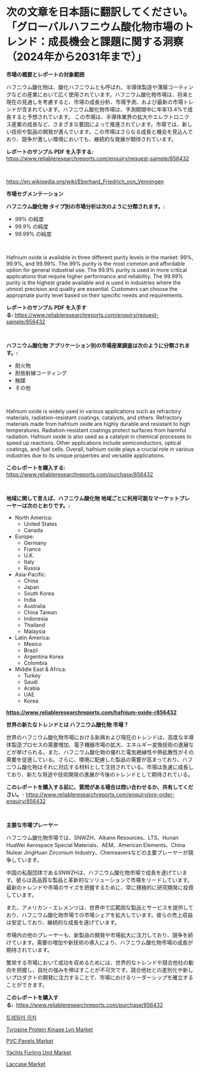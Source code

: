 <p><h1>次の文章を日本語に翻訳してください。「グローバルハフニウム酸化物市場のトレンド：成長機会と課題に関する洞察（2024年から2031年まで）」</h1></p><p><strong>市場の概要とレポートの対象範囲</strong></p>
<p><p>ハフニウム酸化物は、酸化ハフニウムとも呼ばれ、半導体製造や薄膜コーティングなどの産業において広く使用されています。ハフニウム酸化物市場は、将来と現在の見通しを考慮すると、市場の成長分析、市場予測、および最新の市場トレンドが含まれています。ハフニウム酸化物市場は、予測期間中に年率13.4%で成長すると予想されています。 この市場は、半導体業界の拡大やエレクトロニクス産業の成長など、さまざまな要因によって推進されています。市場では、新しい技術や製品の開発が進んでいます。この市場はさらなる成長と機会を見込んでおり、競争が激しい環境においても、継続的な発展が期待されています。</p></p>
<p><strong>レポートのサンプル PDF を入手する:</strong> <a href="https://www.reliableresearchreports.com/enquiry/request-sample/856432">https://www.reliableresearchreports.com/enquiry/request-sample/856432</a></p>
<p>&nbsp;</p>
<p><a href="https://en.wikipedia.org/wiki/Eberhard_Friedrich_von_Venningen">https://en.wikipedia.org/wiki/Eberhard_Friedrich_von_Venningen</a></p>
<p><strong>市場セグメンテーション</strong></p>
<p><strong>ハフニウム酸化物 タイプ別の市場分析は次のように分類されます。:</strong></p>
<p><ul><li>99% の純度</li><li>99.9% の純度</li><li>99.99% の純度</li></ul></p>
<p>&nbsp;</p>
<p><p>Hafnium oxide is available in three different purity levels in the market: 99%, 99.9%, and 99.99%. The 99% purity is the most common and affordable option for general industrial use. The 99.9% purity is used in more critical applications that require higher performance and reliability. The 99.99% purity is the highest grade available and is used in industries where the utmost precision and quality are essential. Customers can choose the appropriate purity level based on their specific needs and requirements.</p></p>
<p><strong>レポートのサンプル PDF を入手する:</strong>&nbsp;<a href="https://www.reliableresearchreports.com/enquiry/request-sample/856432">https://www.reliableresearchreports.com/enquiry/request-sample/856432</a></p>
<p>&nbsp;</p>
<p><strong> ハフニウム酸化物 アプリケーション別の市場産業調査は次のように分類されます。:</strong></p>
<p><ul><li>耐火物</li><li>耐放射線コーティング</li><li>触媒</li><li>その他</li></ul></p>
<p>&nbsp;</p>
<p><p>Hafnium oxide is widely used in various applications such as refractory materials, radiation-resistant coatings, catalysts, and others. Refractory materials made from hafnium oxide are highly durable and resistant to high temperatures. Radiation-resistant coatings protect surfaces from harmful radiation. Hafnium oxide is also used as a catalyst in chemical processes to speed up reactions. Other applications include semiconductors, optical coatings, and fuel cells. Overall, hafnium oxide plays a crucial role in various industries due to its unique properties and versatile applications.</p></p>
<p><strong>このレポートを購入する:</strong>&nbsp; <a href="https://www.reliableresearchreports.com/purchase/856432">https://www.reliableresearchreports.com/purchase/856432</a></p>
<p>&nbsp;</p>
<p><strong>地域に関して言えば、ハフニウム酸化物 地域ごとに利用可能なマーケットプレーヤーは次のとおりです。:</strong></p>
<p><ul>
    <li>
        North America:
        <ul>
            <li>United States</li>
            <li>Canada</li>
        </ul>
    </li>
    <li>
        Europe:
        <ul>
            <li>Germany</li>
            <li>France</li>
            <li>U.K.</li>
            <li>Italy</li>
            <li>Russia</li>
        </ul>
    </li>
    <li>
        Asia-Pacific:
        <ul>
            <li>China</li>
            <li>Japan</li>
            <li>South Korea</li>
            <li>India</li>
            <li>Australia</li>
            <li>China Taiwan</li>
            <li>Indonesia</li>
            <li>Thailand</li>
            <li>Malaysia</li>
        </ul>
    </li>
    <li>
        Latin America:
        <ul>
            <li>Mexico</li>
            <li>Brazil</li>
            <li>Argentina Korea</li>
            <li>Colombia</li>
        </ul>
    </li>
    <li>
        Middle East & Africa:
        <ul>
            <li>Turkey</li>
            <li>Saudi</li>
            <li>Arabia</li>
            <li>UAE</li>
            <li>Korea</li>
        </ul>
    </li>
    </ul></p>
<p><strong><a href="https://www.reliableresearchreports.com/hafnium-oxide-r856432">https://www.reliableresearchreports.com/hafnium-oxide-r856432</a></strong>&nbsp;</p>
<p><strong>世界の新たなトレンドとは ハフニウム酸化物 市場？</strong></p>
<p><p>世界のハフニウム酸化物市場における新興および現在のトレンドは、高度な半導体製造プロセスの需要増加、電子機器市場の拡大、エネルギー変換技術の進展などが挙げられる。また、ハフニウム酸化物の優れた電気絶縁性や熱拡散性がその需要を促進している。さらに、環境に配慮した製品の需要が高まっており、ハフニウム酸化物はそれに対応する材料として注目されている。市場は急速に成長しており、新たな用途や技術開発の進展が今後のトレンドとして期待されている。</p></p>
<p><strong>このレポートを購入する前に、質問がある場合は問い合わせるか、共有してください。</strong>- <a href="https://www.reliableresearchreports.com/enquiry/pre-order-enquiry/856432">https://www.reliableresearchreports.com/enquiry/pre-order-enquiry/856432</a></p>
<p>&nbsp;</p>
<p><strong>主要な市場プレーヤー</strong></p>
<p><p>ハフニウム酸化物市場では、SNWZH、Alkane Resources、LTS、Hunan HuaWei Aerospace Special Materials、AEM、American Elements、China Nulear JingHuan Zirconium Industry、Chemsaversなどの主要プレーヤーが競争しています。</p><p>中国の私服団体であるSNWZHは、ハフニウム酸化物市場で成長を遂げています。彼らは高品質な製品と革新的なソリューションで市場をリードしています。最新のトレンドや市場のサイズを把握するために、常に積極的に研究開発に投資しています。</p><p>また、アメリカン・エレメンツは、世界中で広範囲な製品とサービスを提供しており、ハフニウム酸化物市場での市場シェアを拡大しています。彼らの売上収益は安定しており、継続的な成長を遂げています。</p><p>市場内の他のプレーヤーも、新製品の開発や市場拡大に注力しており、競争を続けています。需要の増加や新技術の導入により、ハフニウム酸化物市場の成長が期待されています。</p><p>繁栄する市場において成功を収めるためには、世界的なトレンドや競合他社の動向を把握し、自社の強みを伸ばすことが不可欠です。競合他社との差別化や新しいプロダクトの開発に注力することで、市場におけるリーダーシップを確立することができます。</p></p>
<p><strong>このレポートを購入する:</strong>&nbsp;&nbsp;<a href="https://www.reliableresearchreports.com/purchase/856432">https://www.reliableresearchreports.com/purchase/856432</a></p>
<p><p><a href="https://medium.com/@iprahimabdulrahmman_11485/%EA%B8%80%EB%A1%9C%EB%B2%8C-%ED%8A%B8%EB%A0%88%EC%9D%BC%EB%9F%AC-%ED%9E%88%EC%B9%98-%EC%8B%9C%EC%9E%A5-%EB%B2%94%EC%9C%84%EC%97%90-%EB%8C%80%ED%95%9C-%EA%B9%8A%EC%9D%80-%EB%B6%84%EC%84%9D%EA%B3%BC-2024%EB%85%84%EB%B6%80%ED%84%B0-2031%EB%85%84%EA%B9%8C%EC%A7%80-%EC%98%88%EC%B8%A1%EB%90%9C-%EA%B8%89%EC%86%8D%ED%95%9C-%EC%84%B1%EC%9E%A5%ED%95%98%EB%8A%94-12-6-cagr-3f3f187a1771">트레일러 히치</a></p><p><a href="https://issuu.com/reportprime-2/docs/tyrosine-protein-kinase-lyn-market-size-2030.pptx">Tyrosine Protein Kinase Lyn Market</a></p><p><a href="https://medium.com/@max.sanderson5645/pvc-panels-market-size-by-type-cellular-type-rigid-type-hollow-type-by-product-782c766d2b27">PVC Panels Market</a></p><p><a href="https://github.com/mbisetmhermsr/Market-Research-Report-List-3/blob/main/yachts-furling-unit-market.md">Yachts Furling Unit Market</a></p><p><a href="https://medium.com/@colin.burgess8756/laccase-market-forecasts-market-trends-and-impact-analysis-2024-2031-6a5e2be5119c">Laccase Market</a></p></p>